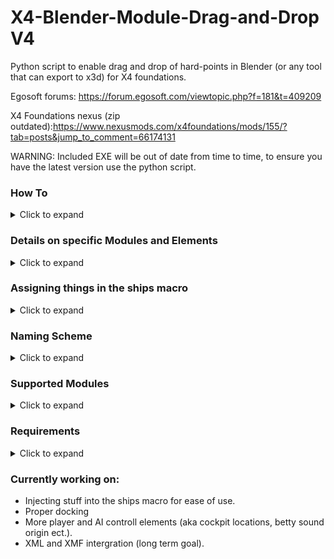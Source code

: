 # X4-Blender-Module-Drag-and-Drop V4

Python script to enable drag and drop of hard-points in Blender (or any tool that can export to x3d) for X4 foundations.

Egosoft forums: https://forum.egosoft.com/viewtopic.php?f=181&t=409209

X4 Foundations nexus (zip outdated):https://www.nexusmods.com/x4foundations/mods/155/?tab=posts&jump_to_comment=66174131

WARNING: Included EXE will be out of date from time to time, to ensure you have the latest version use the python script.
### How To
<details>
  <summary>Click to expand</summary>
  
  - Convert your XML to DAE (https://forum.egosoft.com/viewtopic.php?f=181&t=404786#p4769763)
  - Open your model in blender and start putting down your "hard-points" the script can mirror (will be queried when script is run) for you so you only need to do one side.
  - Rename hard-points according to the naming scheme so the script can recognize what you are putting down.
  - Select all to be exported hard-points (you do not want to select the ship here) and select export to X3D.
  - In the export settings make sure have, y-forward, z-up and only "selection only" selected. If you are not using blender the axis might be different you will need to experiment to find out.
  - Run either gui.py or main.exe an interface will open.
  - Select your input files and set their options as you like (mirror/inject)
  - Press start.
  - If you are injecting you will be asked for each file into what file you want to inject. Injected xml code will be injected after the last ```<connection></connection>``` element in the selected file.
  - If you are just outputting there will be %input%_output.xml files in the script root directory. Copy the content of this file over between ```<connections></connections>```
  - Video tutorial (outdated) https://youtu.be/b8-ie1u05Lw
  
  </details>

### Details on specific Modules and Elements
<details>
  <summary>Click to expand</summary>

#### Generic Elements
  - Generic elements can be placed down to get their location and orientation.
  - They will appear as ```con_generic_generic_nr``` under ```<connections></connections>```

#### Engines:
  - Engines can only face backwards.
  - You can only ever have one engine size on each ship, aka no mixing of L and XL engines.
  - Engines behave weirdly when not in one group together
 
#### Shields:
  - When in a group will only shield components in group and not the ship as a whole.
  - When not in a group will shield ship.

#### Storage
  - storage and ship storage (for storing fighter/corvette/frigate) modules indicate the location for internal(as far as I can tell invisible) ship and cargo storage. 
  - The connection point they indicate needs to be assigned to a storage component macro in the ship macro.

#### Waypoints
  - Waypoints are for "mass traffic" moving (also for docking path of small ships I suspect).
  - There are 4 types of waypoints, waypoints, start dock waypoints, end dock waypoints and close link waypoints.
  - If not injected waypoints are stored in the output file under ```<waypoints></waypoints>```.
  - Waypoints can have links to other waypoints. Links are indicated as numbers behind the type element in the naming schema.
  - Example: ```waypoing-2-3-4-5_1``` indicates waypoint 1 linked to waypoint 2,3,4 and 5.

#### Playercontroll/Cockpits
  - There are several indicators of playercontroll (camera location?), ai movement points, teleporter indicator, cockpit indicator ect.
  - Currently only playercontroll and the cockpit location are supported.
  - The connection point they indicate needs to be assigned to a cockpit component macro in the ship macro.
  
#### Docking areas
  - For dock-area and launch-tube, the connection points indicated need to also be assigned a macro in the ships macro.
  
#### Turrets
  - Turrets can be placed down however you like.
  - Prevent mixing of diffrent size turrets in the same group.
  - Turrets can be mixed with engines and or shields
  
#### Fixed Weapons
  - Fixed weapons (like engines) cannot have a rotation and will always point forward even if you indicate one.
  - Fixed weapons MUST NOT be in a group.
  - TODO: Text fixed weapon size mixing.
  - There seem to be some naming restrictions regarding fixed weapons, for example
  the large weapons MUST be named ```con_weap_nr```.
  - TODO: Find restrictions on m and s weapons.
  
</details>

### Assigning things in the ships macro
<details>
  <summary>Click to expand</summary> 
  
  Some elements need to also be assigned a macro that will attach to it, this includes but is not limited to.
    - Cockpits
    - Dock-areas
    - Storage and ship storage
    
  Now lets say we have made a connection as follows:
  ```
	<connection name="con_dockarea_dockarea_1" tags="dockarea">
		<offset>
			<position x="-20" y="30" z="120"/>
			<quaternion qw="1.7320510330969933e-07" qx="0.003661001092863849" qy="0.0" qz="-0.999993298513029"/>
		</offset>
	</connection>
  ```
  To actually have a dock appear at that location and rotation we need to assign it a dock macro (aka what object will spawn there) in the ships macro file.
  This will look like the following and must be located between ```<connections></connections>```:
  
  ```IN SHIP MACRO FILE      
  <connection ref="con_dockarea_dockarea_1">
        <macro ref="dockarea_arg_s_ship_01_macro" connection="Connection01" />
  </connection>
  ```
  Here 
    - ```con_dockarea_dockarea_1``` indicates the connection we specified in above.
    - ```dockarea_arg_s_ship_01_macro``` is the macro of the object that is going to be spawned here.
    - ```Connection01``` is the connection point in the objects macro at witch it attaches to our connection point.

</details>
  
### Naming Scheme
<details>
  <summary>Click to expand</summary>
  
```
_ is used as separator do not use this outside of as stated below.
Refrain from using special characters like (@!#$%^&*.,), '-' is allowed.

groupname_type_nr-in-group

groupname       Name of the group, optional.
type            Type of the component (see component list)
nr-in-group     Nr. of component in group.

options:
include 'left' or 'right' in your group name if you want the group to be mirrored.

Examples:
left-top-bat-1_lturret_2
lshield_1
medium-group-center_lshield_1
funcannongroup-1_mturret_666
```
</details>

### Supported Modules
<details>
  <summary>Click to expand</summary>
  
```
Supported modules (m indicates missile capable turret)
#Generic
"generic"
 
#Turrets 
"lturret"
 "lmturret"
"mturret"
"mmturret"
"sturret"
"smturret"
#Shields

"xlshield"
"lshield"
"mshield"
"sshield"
#Engines
"xlengine"
"lengine"
"mengine"
"sengine"
#Countermeasures
"counter"
#Fixed weapons 
"lweap"
"mweap"
"sweap"
"lmweap"
"mmweap"
"smweap"
#Waypoints
"stawaypoint"
"endwaypoint"
"waypoint"
"clowaypoint"
#Player controll/cockpit
"playerctrl"
"cockpit":
#Storage modules
"storage" :
"shipstorage"
#Docking
"dock_xs"
"dockarea"
"launchtube"
```
</details>

### Requirements
<details>
  <summary>Click to expand</summary>
  For exe users
  
    - none
  
  For python users
  
    - Python 3.7 https://www.python.org/
    - pyquaternion http://kieranwynn.github.io/pyquaternion/
    
</details>

### Currently working on:
  - Injecting stuff into the ships macro for ease of use.
  - Proper docking
  - More player and AI controll elements (aka cockpit locations, betty sound origin ect.).
  - XML and XMF intergration (long term goal).
